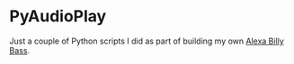 # PyAudioPlay

Just a couple of Python scripts I did as part of building my own [Alexa Billy Bass](https://www.youtube.com/watch?v=GXA7H3EP-X8).
